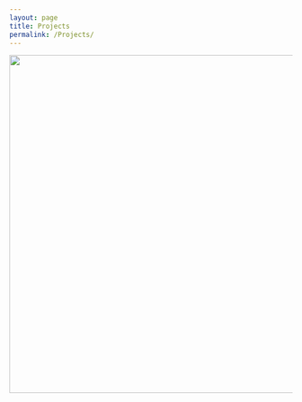 ```yaml
---
layout: page
title: Projects
permalink: /Projects/
---
```


<img align="right" width="1000" height="600" src="{{ site.url }}{{ site.baseurl }}/docs/assets/macropru.png" class="img-responsive" />
